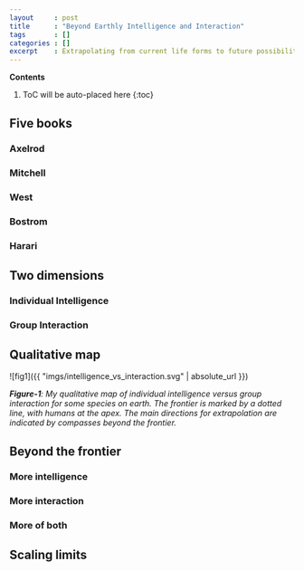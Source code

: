 ```yaml
---
layout     : post
title      : "Beyond Earthly Intelligence and Interaction"
tags       : []
categories : []
excerpt    : Extrapolating from current life forms to future possibilities.
---
```


**Contents**
1. ToC will be auto-placed here
{:toc}



## Five books

### Axelrod

### Mitchell

### West

### Bostrom

### Harari



## Two dimensions

### Individual Intelligence

### Group Interaction



## Qualitative map

![fig1]({{ "imgs/intelligence_vs_interaction.svg" | absolute_url }})

_**Figure-1**: My qualitative map of individual intelligence versus group
 interaction for some species on earth. The frontier is marked by a dotted
 line, with humans at the apex. The main directions for extrapolation are
 indicated by compasses beyond the frontier._



## Beyond the frontier

### More intelligence

### More interaction

### More of both



## Scaling limits




